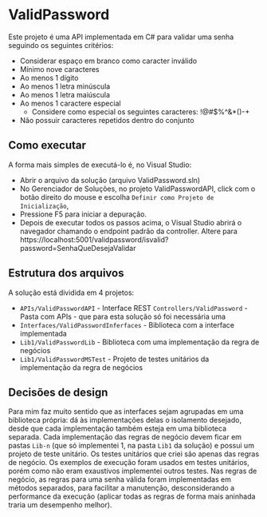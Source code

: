 # ValidPassword
Este projeto é uma API implementada em C# para validar uma senha seguindo os seguintes critérios:
- Considerar espaço em branco como caracter inválido
- Mínimo nove caracteres
- Ao menos 1 dígito
- Ao menos 1 letra minúscula
- Ao menos 1 letra maiúscula
- Ao menos 1 caractere especial
  - Considere como especial os seguintes caracteres: !@#$%^&*()-+
- Não possuir caracteres repetidos dentro do conjunto

## Como executar
A forma mais simples de executá-lo é, no Visual Studio:
* Abrir o arquivo da solução (arquivo ValidPassword.sln)
* No Gerenciador de Soluções, no projeto ValidPasswordAPI, click com o botão direito do mouse e escolha `Definir como Projeto de Inicialização`,
* Pressione F5 para iniciar a depuração.
* Depois de executar todos os passos acima, o Visual Studio abrirá o navegador chamando o endpoint padrão da controller. Altere para https://localhost:5001/validpassword/isvalid?password=SenhaQueDesejaValidar

## Estrutura dos arquivos
A solução está dividida em 4 projetos:
* `APIs/ValidPasswordAPI` - Interface REST
	`Controllers/ValidPassword` - Pasta com APIs - que para esta solução só foi necessária uma
* `Interfaces/ValidPasswordInferfaces` - Biblioteca com a interface implementada
* `Lib1/ValidPasswordLib` - Biblioteca com uma implementação da regra de negócios
* `Lib1/ValidPasswordMSTest` - Projeto de testes unitários da implementação da regra de negócios

## Decisões de design
Para mim faz muito sentido que as interfaces sejam agrupadas em uma biblioteca própria: dá às implementações delas o isolamento desejado, desde que cada implementação também esteja em uma biblioteca separada. 
Cada implementação das regras de negócio devem ficar em pastas `Lib-n` (que só implementei 1, na pasta `Lib1` da solução) e possui um projeto de teste unitário.
Os testes unitários que criei são apenas das regras de negócio. Os exemplos de execução foram usados em testes unitários, porém como não eram exaustivos implementei outros testes.
Nas regras de negócio, as regras para uma senha válida foram implementadas em métodos separados, para facilitar a manutenção, desconsiderando a performance da execução (aplicar todas as regras de forma mais aninhada traria um desempenho melhor).

